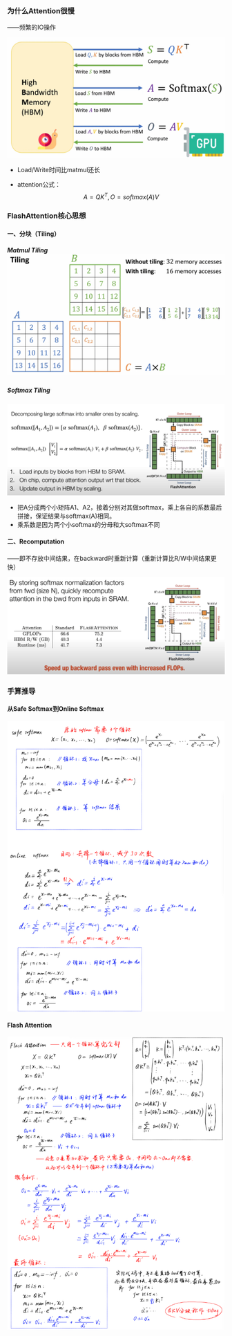 ### 为什么Attention很慢

——频繁的IO操作

![image-20250228194016662](./../../img/typora-user-images/image-20250228194016662.png)

+ Load/Write时间比matmul还长

+ attention公式：
  $$
  A=QK^T, O = softmax(A)V
  $$
  

### FlashAttention核心思想

#### 一、分块（Tiling）

##### Matmul Tiling![image-20250217161038436](./../../img/typora-user-images/image-20250217161038436.png)

##### Softmax Tiling

![image-20250216153151289](./../../img/typora-user-images/image-20250216153151289.png)

+ 把A分成两个小矩阵A1、A2，接着分别对其做softmax，乘上各自的系数最后拼接，保证结果与softmax(A)相同。
+ 乘系数是因为两个小softmax的分母和大softmax不同



#### 二、Recomputation

——即不存放中间结果，在backward时重新计算（重新计算比R/W中间结果更快）

![image-20250217160759278](./../../img/typora-user-images/image-20250217160759278.png)





### 手算推导

#### 从Safe Softmax到Online Softmax

![image-20250228195723508](./../../img/typora-user-images/image-20250228195723508.png)



#### Flash Attention

![image-20250228195417592](./../../img/typora-user-images/image-20250228195417592.png)

